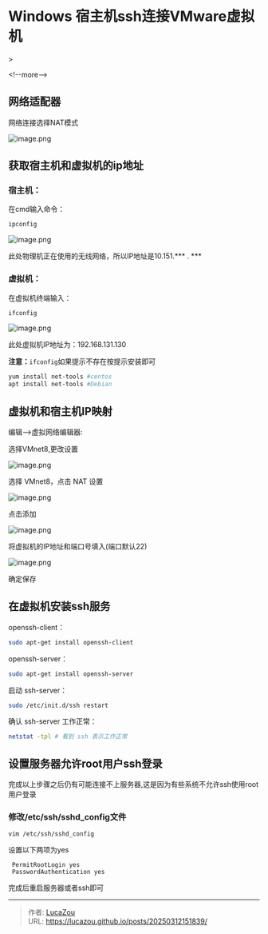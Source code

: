 # Windows 宿主机ssh连接VMware虚拟机

&gt;

&lt;!--more--&gt;
## 网络适配器

网络连接选择NAT模式

![image.png](https://img-1313049298.cos.ap-shanghai.myqcloud.com/note-img/202503121518404.png)

## 获取宿主机和虚拟机的ip地址

### 宿主机：

在cmd输入命令：
```cmd
ipconfig
```

![image.png](https://img-1313049298.cos.ap-shanghai.myqcloud.com/note-img/202503121518406.png)

此处物理机正在使用的无线网络，所以IP地址是10.151.*** . ***

### 虚拟机：

在虚拟机终端输入：
```bash
ifconfig
```

![image.png](https://img-1313049298.cos.ap-shanghai.myqcloud.com/note-img/202503121518407.png)

此处虚拟机IP地址为：192.168.131.130

**注意：**`ifconfig`如果提示不存在按提示安装即可

```bash
yum install net-tools #centos
apt install net-tools #Debian
```

## 虚拟机和宿主机IP映射

编辑--&gt;虚拟网络编辑器:

选择VMnet8,更改设置

![image.png](https://img-1313049298.cos.ap-shanghai.myqcloud.com/note-img/202503121518408.png)

选择 VMnet8，点击 NAT 设置

![image.png](https://img-1313049298.cos.ap-shanghai.myqcloud.com/note-img/202503121518409.png)

点击添加

![image.png](https://img-1313049298.cos.ap-shanghai.myqcloud.com/note-img/202503121518410.png)

将虚拟机的IP地址和端口号填入(端口默认22)

![image.png](https://img-1313049298.cos.ap-shanghai.myqcloud.com/note-img/202503121518411.png)

确定保存

## 在虚拟机安装ssh服务

openssh-client：
```bash
sudo apt-get install openssh-client
```

openssh-server：
```bash
sudo apt-get install openssh-server
```

 启动 ssh-server：
 ```bash
sudo /etc/init.d/ssh restart
 ```
 
确认 ssh-server 工作正常：
```bash
netstat -tpl # 看到 ssh 表示工作正常
```

## 设置服务器允许root用户ssh登录

完成以上步骤之后仍有可能连接不上服务器,这是因为有些系统不允许ssh使用root用户登录

### 修改/etc/ssh/sshd_config文件

```
vim /etc/ssh/sshd_config
```

设置以下两项为yes
```vim
 PermitRootLogin yes
 PasswordAuthentication yes
```

完成后重启服务器或者ssh即可

---

> 作者: [LucaZou](https://github.com/LucaZou)  
> URL: https://lucazou.github.io/posts/20250312151839/  


